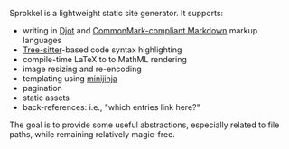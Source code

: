Sprokkel is a lightweight static site generator. It supports:

- writing in [Djot](https://github.com/jgm/djot) and [CommonMark-compliant
  Markdown](https://commonmark.org) markup languages
- [Tree-sitter](https://tree-sitter.github.io/tree-sitter)-based code syntax
  highlighting
- compile-time LaTeX to to MathML rendering
- image resizing and re-encoding
- templating using [minijinja](https://github.com/mitsuhiko/minijinja)
- pagination
- static assets
- back-references: i.e., "which entries link here?"

The goal is to provide some useful abstractions, especially related to file
paths, while remaining relatively magic-free.
